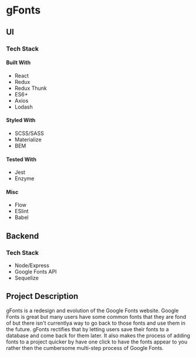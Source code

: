# gFonts

## UI

### Tech Stack

#### Built With

- React
- Redux
- Redux Thunk
- ES6+
- Axios
- Lodash

#### Styled With

- SCSS/SASS
- Materialize
- BEM

#### Tested With

- Jest
- Enzyme

#### Misc

- Flow
- ESlint
- Babel

## Backend

### Tech Stack

- Node/Express
- Google Fonts API
- Sequelize

## Project Description

gFonts is a redesign and evolution of the Google Fonts website. Google Fonts is great but many users have some common fonts that they are fond of but there isn't currentlya way to go back to those fonts and use them in the future. gFonts rectifies that by letting users save their fonts to a database and come back for them later. It also makes the process of adding fonts to a project quicker by have one click to have the fonts appear to you rather then the cumbersome multi-step process of Google Fonts.
